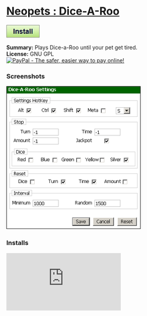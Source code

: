 # [Neopets : Dice-A-Roo](.)

[![Install](../../resources/image/install_button.jpg)](../../../../raw/master/scripts/Neopets_Dice-A-Roo/28461.user.js)

**Summary:** Plays Dice-a-Roo until your pet get tired.<br />
**License:** GNU GPL<br />
[![PayPal - The safer, easier way to pay online!](https://www.paypalobjects.com/en_US/i/btn/btn_donate_SM.gif "PayPal - The safer, easier way to pay online!")](http://goo.gl/Fv19S)

### Screenshots
![Settings](Settings.png)


### Installs
![Daily installs](http://gm.wesley.eti.br/count.php?id=scripts/scripts/Neopets_Dice-A-Roo/28461.user.js&type=image)
